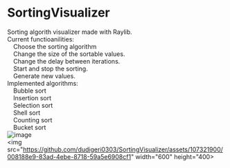 # SortingVisualizer
Sorting algorith visualizer made with Raylib.<br />
Current functioanilities: <br />
&emsp;Choose the sorting algorithm <br />
&emsp;Change the size of the sortable values.<br />
&emsp;Change the delay between iterations.<br />
&emsp;Start and stop the sorting. <br />
&emsp;Generate new values.<br />
Implemented algorithms:<br />
&emsp;Bubble sort<br />
&emsp;Insertion sort<br />
&emsp;Selection sort<br />
&emsp;Shell sort<br />
&emsp;Counting sort<br />
&emsp;Bucket sort<br />
![image](https://github.com/dudigeri0303/SortingVisualizer/assets/107321900/008188e9-83ad-4ebe-8718-59a5e6908cf1)<br />
<img src="https://github.com/dudigeri0303/SortingVisualizer/assets/107321900/008188e9-83ad-4ebe-8718-59a5e6908cf1" width="600" height="400>

